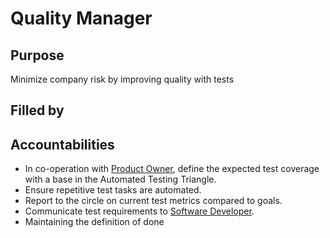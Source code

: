 # Quality Manager

## Purpose

Minimize company risk by improving quality with tests

## Filled by

## Accountabilities

- In co-operation with [Product Owner](https://github.com/queueit/holacracy/blob/master/roles/product-owner.md), define the expected test coverage with a base in the Automated Testing Triangle.
- Ensure repetitive test tasks are automated.
- Report to the circle on current test metrics compared to goals.
- Communicate test requirements to [Software Developer](https://github.com/queueit/holacracy/blob/master/roles/software-developer.md).
- Maintaining the definition of done
